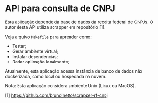 # API para consulta de CNPJ

Esta aplicação depende da base de dados da receita federal de CNPJs. O autor desta API utiliza scrapper em repositório [1]. 

Veja arquivo `Makefile` para aprender como: 

- Testar;
- Gerar ambiente virtual;
- Instalar dependencias;
- Rodar aplicação localmente;

Atualmente, esta aplicação acessa instância de banco de dados não dockerizada, como local ou hospedada na nuvem. 

Nota: Esta aplicação considera ambiente Unix (Linux ou MacOS).

[1] https://github.com/brunolnetto/scrapper-rf-cnpj
